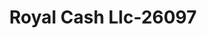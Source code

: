 ---
f_zip-code: 96701
f_state-code: HI
title: Royal Cash Llc-26097
f_phone: 808-488-0305
f_city-only: Aiea
f_address: 99-082 Kauhale Street Ste B6 Aiea
f_location-unique-id: '26097'
slug: royal-cash-llc-26097
updated-on: '2024-05-30T13:46:58.046Z'
created-on: '2024-05-30T13:36:59.803Z'
published-on: '2024-05-30T13:54:32.469Z'
f_city-state: cms/city/aiea-hi.md
f_company: cms/company/royal-cash-llc.md
f_state: cms/state/hawaii.md
layout: '[payday-loan].html'
tags: payday-loan
---